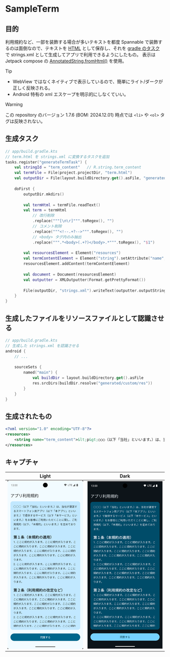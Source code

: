 # SampleTerm

## 目的

利用規約など、一部を装飾する場合が多いテキストを都度 Spannable で装飾するのは面倒なので、テキストを [HTML](app/term.html) として保存し、それを [gradle のタスク](app/build.gradle.kts) で strings.xml として生成してアプリで利用できるようにしたもの。
表示は Jetpack compose の [AnnotatedString.fromHtml()](https://developer.android.com/reference/kotlin/androidx/compose/ui/text/AnnotatedString.Companion#(androidx.compose.ui.text.AnnotatedString.Companion).fromHtml(kotlin.String,androidx.compose.ui.text.SpanStyle,androidx.compose.ui.text.SpanStyle,androidx.compose.ui.text.SpanStyle,androidx.compose.ui.text.SpanStyle,androidx.compose.ui.text.LinkInteractionListener)) を使用。

> [!TIP]
> - WebView ではなくネイティブで表示しているので、簡単にライト/ダークが正しく反映される。
> - Android 特有の xml エスケープを明示的にしなくていい。

> [!WARNING]
> この repository のバージョン 1.7.6 (BOM: 2024.12.01) 時点では `<li>` や `<ol>` タグは反映されない。

## 生成タスク

```kts
// app/build.gradle.kts
// term.html を strings.xml に変換するタスクを追加
tasks.register("generateTermTask") {
    val stringId = "term_content"   // R.string.term_content
    val termFile = File(project.projectDir, "term.html")
    val outputDir = File(layout.buildDirectory.get().asFile, "generated/custom/res/values") // build/generated/custom/res/values/ 配下に生成

    doFirst {
        outputDir.mkdirs()

        val termHtml = termFile.readText()
        val term = termHtml
            // 改行削除
            .replace("""[\n\r]""".toRegex(), "")
            // コメント削除
            .replace("""<!--.+?-->""".toRegex(), "")
            // <body> タグ内のみ抽出
            .replace(""".*<body>(.+?)</body>.*""".toRegex(), "$1")

        val resourcesElement = Element("resources")
        val termContentElement = Element("string").setAttribute("name", stringId).setText(term)
        resourcesElement.addContent(termContentElement)

        val document = Document(resourcesElement)
        val outputter = XMLOutputter(Format.getPrettyFormat())

        File(outputDir, "strings.xml").writeText(outputter.outputString(document))
    }
}
```

## 生成したファイルをリソースファイルとして認識させる

```kts
// app/build.gradle.kts
// 生成した strings.xml を認識させる
android {
    // ...

    sourceSets {
        named("main") {
            val buildDir = layout.buildDirectory.get().asFile
            res.srcDirs(buildDir.resolve("generated/custom/res"))
        }
    }
}
```

## 生成されたもの

```xml
<?xml version="1.0" encoding="UTF-8"?>
<resources>
    <string name="term_content">&lt;p&gt;○○○（以下「当社」といいます。）は、当社が運営するスマートフォン用アプリ（以下「本アプリ」といいます。）で提供するサービス（以下「本サービス」といいます。）をお客様にご利用いただくことに関し、ご利用規約（以下、「本規約」といいます。）を定めております。&lt;/p&gt;&lt;br&gt;&lt;h2&gt;第１条（本規約の適用）&lt;/h2&gt;&lt;p&gt;1. ここに規約が入ります。ここに規約が入ります。ここに規約が入ります。ここに規約が入ります。ここに規約が入ります。ここに規約が入ります。ここに規約が入ります。ここに規約が入ります。ここに規約が入ります。&lt;/p&gt;&lt;p&gt;2. ここに規約が入ります。ここに規約が入ります。ここに規約が入ります。ここに規約が入ります。ここに規約が入ります。ここに規約が入ります。ここに規約が入ります。ここに規約が入ります。ここに規約が入ります。&lt;/p&gt;&lt;br&gt;&lt;h2&gt;第２条（利用規約の改定など）&lt;/h2&gt;&lt;p&gt;1. ここに規約が入ります。ここに規約が入ります。ここに規約が入ります。ここに規約が入ります。ここに規約が入ります。ここに規約が入ります。ここに規約が入ります。ここに規約が入ります。ここに規約が入ります。&lt;/p&gt;&lt;p&gt;2. ここに規約が入ります。ここに規約が入ります。ここに規約が入ります。ここに規約が入ります。ここに規約が入ります。ここに規約が入ります。ここに規約が入ります。ここに規約が入ります。ここに規約が入ります。&lt;/p&gt;&lt;p&gt;3. ここに規約が入ります。ここに規約が入ります。ここに規約が入ります。ここに規約が入ります。ここに規約が入ります。ここに規約が入ります。ここに規約が入ります。ここに規約が入ります。ここに規約が入ります。&lt;/p&gt;&lt;br&gt;&lt;h2&gt;第３条（本アプリの利用）&lt;/h2&gt;&lt;p&gt;1. ここに規約が入ります。ここに規約が入ります。ここに規約が入ります。ここに規約が入ります。ここに規約が入ります。ここに規約が入ります。ここに規約が入ります。ここに規約が入ります。ここに規約が入ります。&lt;/p&gt;</string>
</resources>
```

## キャプチャ

| Light                          | Dark                         |
|--------------------------------|------------------------------|
| ![light](doc/images/Light.png) | ![dark](doc/images/Dark.png) |
